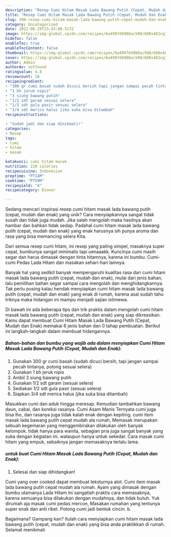 ```yaml
---
description: "Resep Cumi Hitam Masak Lada Bawang Putih (Cepat, Mudah dan Enak) yang Enak"
title: "Resep Cumi Hitam Masak Lada Bawang Putih (Cepat, Mudah dan Enak) yang Enak"
slug: 390-resep-cumi-hitam-masak-lada-bawang-putih-cepat-mudah-dan-enak-yang-enak
category: Uncategorized
date: 2022-06-29T23:43:00.517Z
image: https://img-global.cpcdn.com/recipes/6a4997d4988ac500/680x482cq70/cumi-hitam-masak-lada-bawang-putih-cepat-mudah-dan-enak-foto-resep-utama.jpg
hideToc: false
enableToc: true
enableTocContent: false
thumbnail: https://img-global.cpcdn.com/recipes/6a4997d4988ac500/680x482cq70/cumi-hitam-masak-lada-bawang-putih-cepat-mudah-dan-enak-foto-resep-utama.jpg
cover: https://img-global.cpcdn.com/recipes/6a4997d4988ac500/680x482cq70/cumi-hitam-masak-lada-bawang-putih-cepat-mudah-dan-enak-foto-resep-utama.jpg
author: Admin
authorAv: notfound
ratingvalue: 4.8
reviewcount: 18
recipeingredient:
- "300 gr cumi basah sudah dicuci bersih tapi jangan sampai pecah tintanya potong sesuai selera"
- "1 bh jeruk nipis"
- "3 siung bawang putih"
- "1/2 sdt garam sesuai selera"
- "1/2 sdt gula pasir sesuai selera"
- "3/4 sdt merica halus jika suka bisa ditambah"
recipeinstructions:

- "Sudah jadi dan siap dinikmati!"
categories:
- Resep
tags:
- cumi
- hitam
- masak

katakunci: cumi hitam masak 
nutrition: 220 calories
recipecuisine: Indonesian
preptime: "PT14M"
cooktime: "PT59M"
recipeyield: "4"
recipecategory: Dinner

---
```





Sedang mencari inspirasi resep cumi hitam masak lada bawang putih (cepat, mudah dan enak) yang unik? Cara menyiapkannya sangat tidak susah dan tidak juga mudah. Jika salah mengolah maka hasilnya akan hambar dan bahkan tidak sedap. Padahal cumi hitam masak lada bawang putih (cepat, mudah dan enak) yang enak harusnya sih punya aroma dan rasa yang bisa memancing selera Kita.





Dari semua resep cumi hitam, ini resep yang paling simpel, masaknya super cepat, bumbunya sangat minimalis tapi uenaaakk. Kuncinya cumi masih segar dan harus dimasak dengan tinta hitamnya, karena ini bumbu. Cumi-cumi Pedas Lada Hitam dan masakan sehari-hari lainnya.

Banyak hal yang sedikit banyak mempengaruhi kualitas rasa dari cumi hitam masak lada bawang putih (cepat, mudah dan enak), mulai dari jenis bahan, lalu pemilihan bahan segar sampai cara mengolah dan menghidangkannya. Tak perlu pusing kalau hendak menyiapkan cumi hitam masak lada bawang putih (cepat, mudah dan enak) yang enak di rumah, karena asal sudah tahu triknya maka hidangan ini mampu menjadi sajian istimewa.






Di bawah ini ada beberapa tips dan trik praktis dalam mengolah cumi hitam masak lada bawang putih (cepat, mudah dan enak) yang siap dikreasikan. Kamu dapat membuat Cumi Hitam Masak Lada Bawang Putih (Cepat, Mudah dan Enak) memakai 6 jenis bahan dan 0 tahap pembuatan. Berikut ini langkah-langkah dalam membuat hidangannya.

<!--inarticleads1-->

##### Bahan-bahan dan bumbu yang wajib ada dalam menyiapkan Cumi Hitam Masak Lada Bawang Putih (Cepat, Mudah dan Enak):

1. Gunakan 300 gr cumi basah (sudah dicuci bersih, tapi jangan sampai pecah tintanya, potong sesuai selera)
1. Gunakan 1 bh jeruk nipis
1. Ambil 3 siung bawang putih
1. Gunakan 1/2 sdt garam (sesuai selera)
1. Sediakan 1/2 sdt gula pasir (sesuai selera)
1. Siapkan 3/4 sdt merica halus (jika suka bisa ditambah)


Masukkan cumi dan aduk hingga meresap. Kemudian tambahkan bawang daun, cabai, dan koreksi rasanya. Cumi Asam Manis Ternyata cumi juga bisa lho, dan rasanya juga tidak kalah enak dengan kepiting. cumi item masak lada bawang putih cepat mudah ala rumah, Memasak merupakan sebuah kegemaran yang menggembirakan dilakukan oleh banyak kelompok. tidak hanya para wanita, sebagian pria juga sangat banyak yang suka dengan kegiatan ini. walaupun hanya untuk sekedar. Cara masak cumi hitam yang empuk, sebaiknya jangan memasaknya terlalu lama. 

<!--inarticleads2-->

#####  untuk buat Cumi Hitam Masak Lada Bawang Putih (Cepat, Mudah dan Enak):


1. Selesai dan siap dihidangkan!

Cumi yang over cooked dapat membuat teksturnya alot. Cumi item masak lada bawang putih cepat mudah ala rumah. Ayam yang dimasak dengan bumbu utamanya Lada Hitam ini sangatlah praktis cara memasaknya, karena semuanya bisa dilakukan dengan mudahnya, dan tidak butuh. Yuk dirumah aja masak cumi pedas mercon, Masakan rumahan yang tentunya super enak dan anti ribet. Potong cumi jadi bentuk cincin. b. 

Bagaimana? Gampang kan? Itulah cara menyiapkan cumi hitam masak lada bawang putih (cepat, mudah dan enak) yang bisa anda praktikkan di rumah. Selamat menikmati
